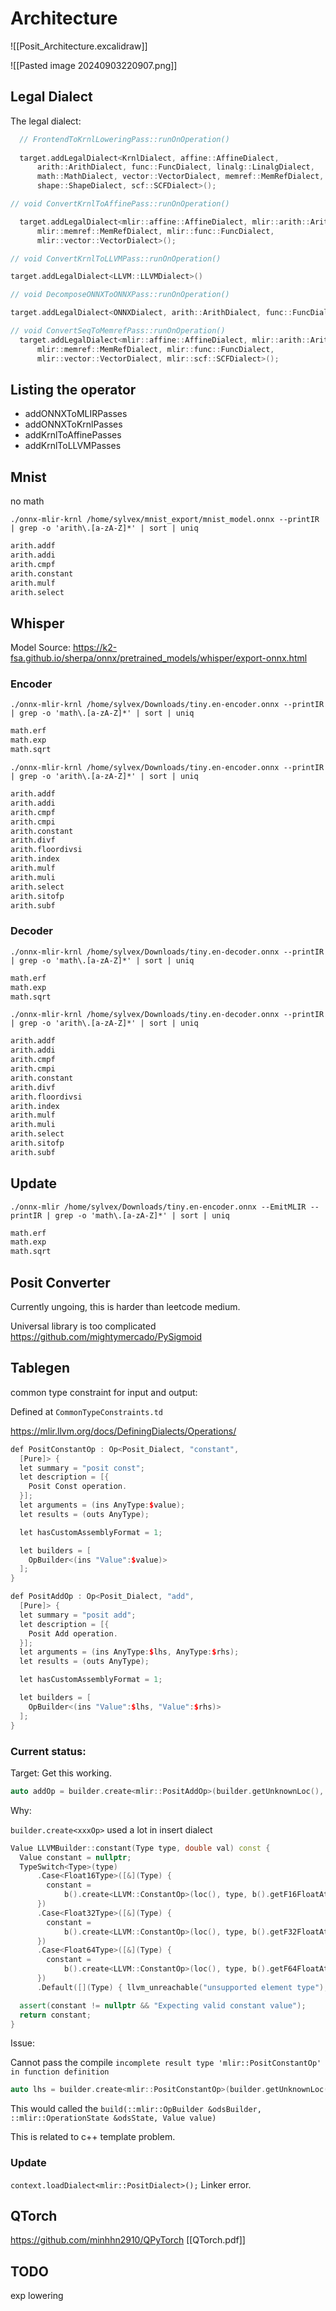 # Architecture

![[Posit_Architecture.excalidraw]]

![[Pasted image 20240903220907.png]]

## Legal Dialect

The legal dialect:

```cpp
  // FrontendToKrnlLoweringPass::runOnOperation()
  
  target.addLegalDialect<KrnlDialect, affine::AffineDialect,
      arith::ArithDialect, func::FuncDialect, linalg::LinalgDialect,
      math::MathDialect, vector::VectorDialect, memref::MemRefDialect,
      shape::ShapeDialect, scf::SCFDialect>();
```

```cpp
// void ConvertKrnlToAffinePass::runOnOperation()

  target.addLegalDialect<mlir::affine::AffineDialect, mlir::arith::ArithDialect,
      mlir::memref::MemRefDialect, mlir::func::FuncDialect,
      mlir::vector::VectorDialect>();
```

```cpp
// void ConvertKrnlToLLVMPass::runOnOperation()

target.addLegalDialect<LLVM::LLVMDialect>()
```

```cpp
// void DecomposeONNXToONNXPass::runOnOperation()

target.addLegalDialect<ONNXDialect, arith::ArithDialect, func::FuncDialect>();
```

```cpp
// void ConvertSeqToMemrefPass::runOnOperation()
  target.addLegalDialect<mlir::affine::AffineDialect, mlir::arith::ArithDialect,
      mlir::memref::MemRefDialect, mlir::func::FuncDialect,
      mlir::vector::VectorDialect, mlir::scf::SCFDialect>();
```

## Listing the operator

- addONNXToMLIRPasses
- addONNXToKrnlPasses
- addKrnlToAffinePasses
- addKrnlToLLVMPasses
## Mnist

no math

`./onnx-mlir-krnl /home/sylvex/mnist_export/mnist_model.onnx --printIR | grep -o 'arith\.[a-zA-Z]*' | sort | uniq`

```bash
arith.addf
arith.addi
arith.cmpf
arith.constant
arith.mulf
arith.select
```

## Whisper

Model Source:
https://k2-fsa.github.io/sherpa/onnx/pretrained_models/whisper/export-onnx.html

### Encoder

`./onnx-mlir-krnl /home/sylvex/Downloads/tiny.en-encoder.onnx --printIR | grep -o 'math\.[a-zA-Z]*' | sort | uniq`

```bash
math.erf
math.exp
math.sqrt
```

`./onnx-mlir-krnl /home/sylvex/Downloads/tiny.en-encoder.onnx --printIR | grep -o 'arith\.[a-zA-Z]*' | sort | uniq`

```bash
arith.addf
arith.addi
arith.cmpf
arith.cmpi
arith.constant
arith.divf
arith.floordivsi
arith.index
arith.mulf
arith.muli
arith.select
arith.sitofp
arith.subf
```

### Decoder

`./onnx-mlir-krnl /home/sylvex/Downloads/tiny.en-decoder.onnx --printIR | grep -o 'math\.[a-zA-Z]*' | sort | uniq`

```bash
math.erf
math.exp
math.sqrt
```

`./onnx-mlir-krnl /home/sylvex/Downloads/tiny.en-decoder.onnx --printIR | grep -o 'arith\.[a-zA-Z]*' | sort | uniq`

```bash
arith.addf
arith.addi
arith.cmpf
arith.cmpi
arith.constant
arith.divf
arith.floordivsi
arith.index
arith.mulf
arith.muli
arith.select
arith.sitofp
arith.subf
```

## Update

`./onnx-mlir /home/sylvex/Downloads/tiny.en-encoder.onnx --EmitMLIR --printIR | grep -o 'math\.[a-zA-Z]*' | sort | uniq`

```bash
math.erf
math.exp
math.sqrt
```

## Posit Converter

Currently ungoing, this is harder than leetcode medium.

Universal library is too complicated
https://github.com/mightymercado/PySigmoid
## Tablegen

common type constraint for input and output:

Defined at `CommonTypeConstraints.td`

https://mlir.llvm.org/docs/DefiningDialects/Operations/

```cpp
def PositConstantOp : Op<Posit_Dialect, "constant", 
  [Pure]> {
  let summary = "posit const";
  let description = [{
    Posit Const operation.
  }];
  let arguments = (ins AnyType:$value);
  let results = (outs AnyType);

  let hasCustomAssemblyFormat = 1;

  let builders = [
    OpBuilder<(ins "Value":$value)>
  ];
}

def PositAddOp : Op<Posit_Dialect, "add",
  [Pure]> {
  let summary = "posit add";
  let description = [{
    Posit Add operation.
  }];
  let arguments = (ins AnyType:$lhs, AnyType:$rhs);
  let results = (outs AnyType);

  let hasCustomAssemblyFormat = 1;

  let builders = [
    OpBuilder<(ins "Value":$lhs, "Value":$rhs)>
  ];
}
```

### Current status: 

Target: 
Get this working.

```cpp
auto addOp = builder.create<mlir::PositAddOp>(builder.getUnknownLoc(), lhs, rhs);
```

Why:

`builder.create<xxxOp>` used a lot in insert dialect

```cpp
Value LLVMBuilder::constant(Type type, double val) const {
  Value constant = nullptr;
  TypeSwitch<Type>(type)
      .Case<Float16Type>([&](Type) {
        constant =
            b().create<LLVM::ConstantOp>(loc(), type, b().getF16FloatAttr(val));
      })
      .Case<Float32Type>([&](Type) {
        constant =
            b().create<LLVM::ConstantOp>(loc(), type, b().getF32FloatAttr(val));
      })
      .Case<Float64Type>([&](Type) {
        constant =
            b().create<LLVM::ConstantOp>(loc(), type, b().getF64FloatAttr(val));
      })
      .Default([](Type) { llvm_unreachable("unsupported element type"); });

  assert(constant != nullptr && "Expecting valid constant value");
  return constant;
}
```

Issue:

Cannot pass the compile `incomplete result type 'mlir::PositConstantOp' in function definition`

```cpp
auto lhs = builder.create<mlir::PositConstantOp>(builder.getUnknownLoc(), builder.getUI32IntegerAttr(42));
```

This would called the `build(::mlir::OpBuilder &odsBuilder, ::mlir::OperationState &odsState, Value value)`

This is related to c++ template problem.

### Update

`context.loadDialect<mlir::PositDialect>();`
Linker error.
## QTorch

https://github.com/minhhn2910/QPyTorch
[[QTorch.pdf]]

## TODO

exp lowering

